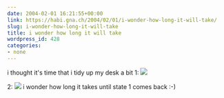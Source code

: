 ```yaml
---
date: 2004-02-01 16:21:55+00:00
link: https://habi.gna.ch/2004/02/01/i-wonder-how-long-it-will-take/
slug: i-wonder-how-long-it-will-take
title: i wonder how long it will take
wordpress_id: 428
categories:
- none
---
```


i thought it's time that i tidy up my desk a bit
1: [![](https://habi.gna.ch/blog/images/DSC02809_1-tm.jpg)](https://habi.gna.ch/blog/images/DSC02809_1.jpg)

2:  [![](https://habi.gna.ch/blog/images/DSC02815-tm.jpg)](https://habi.gna.ch/blog/images/DSC02815.jpg)
i wonder how long it takes until state 1 comes back :-)
